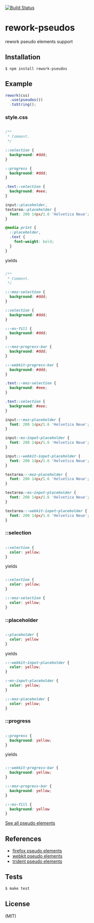 
[![Build Status](https://travis-ci.org/yields/rework-pseudos.png)](https://travis-ci.org/yields/rework-pseudos)


# rework-pseudos

rework pseudo elements support

## Installation

    $ npm install rework-pseudos

## Example

```js
rework(css)
  .use(pseudos())
  .toString();
```

### style.css

```css

/**
 * Comment.
 */

::selection {
  background: #ddd;
}

::progress {
  background: #ddd;
}

.text::selection {
  background: #eee;
}

input::placeholder,
textarea::placeholder {
  font: 200 14px/1.6 'Helvetica Neue';
}

@media print {
  ::placeholder,
  .text {
    font-weight: bold;
  }
}

```

yields

```css

/**
 * Comment.
 */

::-moz-selection {
  background: #ddd;
}

::selection {
  background: #ddd;
}

::-ms-fill {
  background: #ddd;
}

::-moz-progress-bar {
  background: #ddd;
}

::-webkit-progress-bar {
  background: #ddd;
}

.text::-moz-selection {
  background: #eee;
}

.text::selection {
  background: #eee;
}

input::-moz-placeholder {
  font: 200 14px/1.6 'Helvetica Neue';
}

input:-ms-input-placeholder {
  font: 200 14px/1.6 'Helvetica Neue';
}

input::-webkit-input-placeholder {
  font: 200 14px/1.6 'Helvetica Neue';
}

textarea::-moz-placeholder {
  font: 200 14px/1.6 'Helvetica Neue';
}

textarea:-ms-input-placeholder {
  font: 200 14px/1.6 'Helvetica Neue';
}

textarea::-webkit-input-placeholder {
  font: 200 14px/1.6 'Helvetica Neue';
}

```

### ::selection

```css

::selection {
  color: yellow;
}

```

yields

```css

::selection {
  color: yellow;
}

::-moz-selection {
  color: yellow;
}

```

### ::placeholder

```css

::placeholder {
  color: yellow
}

```

yields

```css
::-webkit-input-placeholder {
  color: yellow;
}

:-ms-input-placeholder {
  color: yellow;
}

::-moz-placeholder {
  color: yellow;
}
```

### ::progress

```css

::progress {
  background: yellow;
}

```

yields

```css

::-webkit-progress-bar {
  background: yellow;
}

::-moz-progress-bar {
  background: yellow;
}

::-ms-fill {
  background: yellow
}

```

[See all pseudo elements](https://github.com/yields/rework-pseudos/blob/master/lib/map.json)

## References

  - [firefox pseudo elements](https://gist.github.com/yields/6648240)
  - [webkit pseudo elements](https://gist.github.com/yields/6648208)
  - [trident pseudo elements](http://dev.bowdenweb.com/css/pseudo/ms-trident-vendor-prefixed-pseudo-elements.html)

## Tests

```bash
$ make test
```

## License

(MIT)
